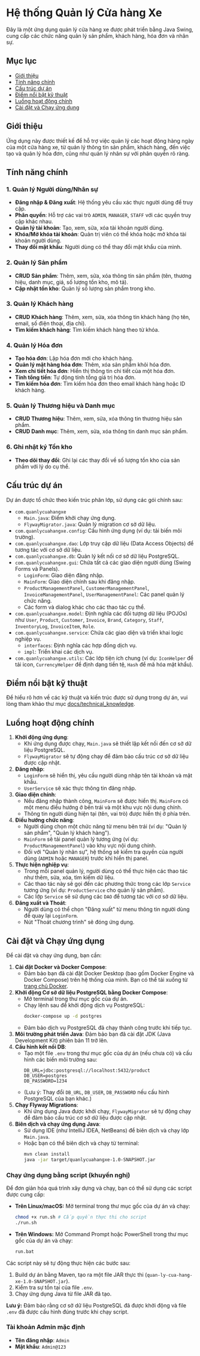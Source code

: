 # Hệ thống Quản lý Cửa hàng Xe

Đây là một ứng dụng quản lý cửa hàng xe được phát triển bằng Java Swing, cung cấp các chức năng quản lý sản phẩm, khách hàng, hóa đơn và nhân sự.

## Mục lục
- [Giới thiệu](#giới-thiệu)
- [Tính năng chính](#tính-năng-chính)
- [Cấu trúc dự án](#cấu-trúc-dự-án)
- [Điểm nổi bật kỹ thuật](#điểm-nổi-bật-kỹ-thuật)
- [Luồng hoạt động chính](#luồng-hoạt-động-chính)
- [Cài đặt và Chạy ứng dụng](#cài-đặt-và-chạy-ứng-dụng)

## Giới thiệu
Ứng dụng này được thiết kế để hỗ trợ việc quản lý các hoạt động hàng ngày của một cửa hàng xe, từ quản lý thông tin sản phẩm, khách hàng, đến việc tạo và quản lý hóa đơn, cũng như quản lý nhân sự với phân quyền rõ ràng.

## Tính năng chính

### 1. Quản lý Người dùng/Nhân sự
- **Đăng nhập & Đăng xuất**: Hệ thống yêu cầu xác thực người dùng để truy cập.
- **Phân quyền**: Hỗ trợ các vai trò `ADMIN`, `MANAGER`, `STAFF` với các quyền truy cập khác nhau.
- **Quản lý tài khoản**: Tạo, xem, sửa, xóa tài khoản người dùng.
- **Khóa/Mở khóa tài khoản**: Quản trị viên có thể khóa hoặc mở khóa tài khoản người dùng.
- **Thay đổi mật khẩu**: Người dùng có thể thay đổi mật khẩu của mình.

### 2. Quản lý Sản phẩm
- **CRUD Sản phẩm**: Thêm, xem, sửa, xóa thông tin sản phẩm (tên, thương hiệu, danh mục, giá, số lượng tồn kho, mô tả).
- **Cập nhật tồn kho**: Quản lý số lượng sản phẩm trong kho.

### 3. Quản lý Khách hàng
- **CRUD Khách hàng**: Thêm, xem, sửa, xóa thông tin khách hàng (họ tên, email, số điện thoại, địa chỉ).
- **Tìm kiếm khách hàng**: Tìm kiếm khách hàng theo từ khóa.

### 4. Quản lý Hóa đơn
- **Tạo hóa đơn**: Lập hóa đơn mới cho khách hàng.
- **Quản lý mặt hàng hóa đơn**: Thêm, xóa sản phẩm khỏi hóa đơn.
- **Xem chi tiết hóa đơn**: Hiển thị thông tin chi tiết của một hóa đơn.
- **Tính tổng tiền**: Tự động tính tổng giá trị hóa đơn.
- **Tìm kiếm hóa đơn**: Tìm kiếm hóa đơn theo email khách hàng hoặc ID khách hàng.

### 5. Quản lý Thương hiệu và Danh mục
- **CRUD Thương hiệu**: Thêm, xem, sửa, xóa thông tin thương hiệu sản phẩm.
- **CRUD Danh mục**: Thêm, xem, sửa, xóa thông tin danh mục sản phẩm.

### 6. Ghi nhật ký Tồn kho
- **Theo dõi thay đổi**: Ghi lại các thay đổi về số lượng tồn kho của sản phẩm với lý do cụ thể.

## Cấu trúc dự án

Dự án được tổ chức theo kiến trúc phân lớp, sử dụng các gói chính sau:

-   `com.quanlycuahangxe`
    -   `Main.java`: Điểm khởi chạy ứng dụng.
    -   `FlywayMigrator.java`: Quản lý migration cơ sở dữ liệu.
-   `com.quanlycuahangxe.config`: Cấu hình ứng dụng (ví dụ: tải biến môi trường).
-   `com.quanlycuahangxe.dao`: Lớp truy cập dữ liệu (Data Access Objects) để tương tác với cơ sở dữ liệu.
-   `com.quanlycuahangxe.db`: Quản lý kết nối cơ sở dữ liệu PostgreSQL.
-   `com.quanlycuahangxe.gui`: Chứa tất cả các giao diện người dùng (Swing Forms và Panels).
    -   `LoginForm`: Giao diện đăng nhập.
    -   `MainForm`: Giao diện chính sau khi đăng nhập.
    -   `ProductManagementPanel`, `CustomerManagementPanel`, `InvoiceManagementPanel`, `UserManagementPanel`: Các panel quản lý chức năng.
    -   Các form và dialog khác cho các thao tác cụ thể.
-   `com.quanlycuahangxe.model`: Định nghĩa các đối tượng dữ liệu (POJOs) như `User`, `Product`, `Customer`, `Invoice`, `Brand`, `Category`, `Staff`, `InventoryLog`, `InvoiceItem`, `Role`.
-   `com.quanlycuahangxe.service`: Chứa các giao diện và triển khai logic nghiệp vụ.
    -   `interfaces`: Định nghĩa các hợp đồng dịch vụ.
    -   `impl`: Triển khai các dịch vụ.
-   `com.quanlycuahangxe.utils`: Các lớp tiện ích chung (ví dụ: `IconHelper` để tải icon, `CurrencyHelper` để định dạng tiền tệ, `Hash` để mã hóa mật khẩu).

## Điểm nổi bật kỹ thuật
Để hiểu rõ hơn về các kỹ thuật và kiến trúc được sử dụng trong dự án, vui lòng tham khảo thư mục [docs/technical_knowledge](docs/technical_knowledge).

## Luồng hoạt động chính

1.  **Khởi động ứng dụng**:
    *   Khi ứng dụng được chạy, `Main.java` sẽ thiết lập kết nối đến cơ sở dữ liệu PostgreSQL.
    *   `FlywayMigrator` sẽ tự động chạy để đảm bảo cấu trúc cơ sở dữ liệu được cập nhật.
2.  **Đăng nhập**:
    *   `LoginForm` sẽ hiển thị, yêu cầu người dùng nhập tên tài khoản và mật khẩu.
    *   `UserService` sẽ xác thực thông tin đăng nhập.
3.  **Giao diện chính**:
    *   Nếu đăng nhập thành công, `MainForm` sẽ được hiển thị. `MainForm` có một menu điều hướng ở bên trái và một khu vực nội dung chính.
    *   Thông tin người dùng hiện tại (tên, vai trò) được hiển thị ở phía trên.
4.  **Điều hướng chức năng**:
    *   Người dùng chọn một chức năng từ menu bên trái (ví dụ: "Quản lý sản phẩm", "Quản lý khách hàng").
    *   `MainForm` sẽ tải panel quản lý tương ứng (ví dụ: `ProductManagementPanel`) vào khu vực nội dung chính.
    *   Đối với "Quản lý nhân sự", hệ thống sẽ kiểm tra quyền của người dùng (`ADMIN` hoặc `MANAGER`) trước khi hiển thị panel.
5.  **Thực hiện nghiệp vụ**:
    *   Trong mỗi panel quản lý, người dùng có thể thực hiện các thao tác như thêm, sửa, xóa, tìm kiếm dữ liệu.
    *   Các thao tác này sẽ gọi đến các phương thức trong các lớp `Service` tương ứng (ví dụ: `ProductService` cho quản lý sản phẩm).
    *   Các lớp `Service` sẽ sử dụng các `DAO` để tương tác với cơ sở dữ liệu.
6.  **Đăng xuất và Thoát**:
    *   Người dùng có thể chọn "Đăng xuất" từ menu thông tin người dùng để quay lại `LoginForm`.
    *   Nút "Thoát chương trình" sẽ đóng ứng dụng.

## Cài đặt và Chạy ứng dụng

Để cài đặt và chạy ứng dụng, bạn cần:

1.  **Cài đặt Docker và Docker Compose**:
    *   Đảm bảo bạn đã cài đặt Docker Desktop (bao gồm Docker Engine và Docker Compose) trên hệ thống của mình. Bạn có thể tải xuống từ [trang chủ Docker](https://www.docker.com/products/docker-desktop/).
2.  **Khởi động Cơ sở dữ liệu PostgreSQL bằng Docker Compose**:
    *   Mở terminal trong thư mục gốc của dự án.
    *   Chạy lệnh sau để khởi động dịch vụ PostgreSQL:
        ```bash
        docker-compose up -d postgres
        ```
    *   Đảm bảo dịch vụ PostgreSQL đã chạy thành công trước khi tiếp tục.
3.  **Môi trường phát triển Java**: Đảm bảo bạn đã cài đặt JDK (Java Development Kit) phiên bản 11 trở lên.
4.  **Cấu hình kết nối DB**:
    *   Tạo một file `.env` trong thư mục gốc của dự án (nếu chưa có) và cấu hình các biến môi trường sau:
        ```
        DB_URL=jdbc:postgresql://localhost:5432/product
        DB_USER=postgres
        DB_PASSWORD=1234
        ```
    *   (Lưu ý: Thay đổi `DB_URL`, `DB_USER`, `DB_PASSWORD` nếu cấu hình PostgreSQL của bạn khác.)
5.  **Chạy Flyway Migrations**:
    *   Khi ứng dụng Java được khởi chạy, `FlywayMigrator` sẽ tự động chạy để đảm bảo cấu trúc cơ sở dữ liệu được cập nhật.
6.  **Biên dịch và chạy ứng dụng Java**:
    *   Sử dụng IDE (như IntelliJ IDEA, NetBeans) để biên dịch và chạy lớp `Main.java`.
    *   Hoặc bạn có thể biên dịch và chạy từ terminal:
        ```bash
        mvn clean install
        java -jar target/quanlycuahangxe-1.0-SNAPSHOT.jar
        ```

### Chạy ứng dụng bằng script (khuyến nghị)

Để đơn giản hóa quá trình xây dựng và chạy, bạn có thể sử dụng các script được cung cấp:

*   **Trên Linux/macOS:**
    Mở terminal trong thư mục gốc của dự án và chạy:
    ```bash
    chmod +x run.sh # Cấp quyền thực thi cho script
    ./run.sh
    ```

*   **Trên Windows:**
    Mở Command Prompt hoặc PowerShell trong thư mục gốc của dự án và chạy:
    ```cmd
    run.bat
    ```

Các script này sẽ tự động thực hiện các bước sau:
1.  Build dự án bằng Maven, tạo ra một file JAR thực thi (`quan-ly-cua-hang-xe-1.0-SNAPSHOT.jar`).
2.  Kiểm tra sự tồn tại của file `.env`.
3.  Chạy ứng dụng Java từ file JAR đã tạo.

**Lưu ý:** Đảm bảo rằng cơ sở dữ liệu PostgreSQL đã được khởi động và file `.env` đã được cấu hình đúng trước khi chạy script.

### Tài khoản Admin mặc định
- **Tên đăng nhập**: `Admin`
- **Mật khẩu**: `Admin@123`

